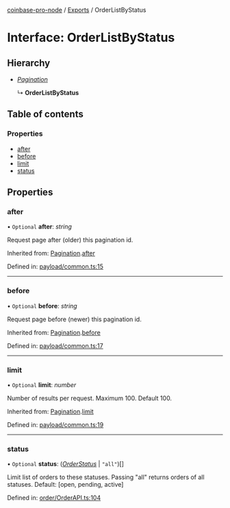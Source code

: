[coinbase-pro-node](../README.md) / [Exports](../modules.md) / OrderListByStatus

# Interface: OrderListByStatus

## Hierarchy

- [_Pagination_](pagination.md)

  ↳ **OrderListByStatus**

## Table of contents

### Properties

- [after](orderlistbystatus.md#after)
- [before](orderlistbystatus.md#before)
- [limit](orderlistbystatus.md#limit)
- [status](orderlistbystatus.md#status)

## Properties

### after

• `Optional` **after**: _string_

Request page after (older) this pagination id.

Inherited from: [Pagination](pagination.md).[after](pagination.md#after)

Defined in: [payload/common.ts:15](https://github.com/bennycode/coinbase-pro-node/blob/baa73d4/src/payload/common.ts#L15)

---

### before

• `Optional` **before**: _string_

Request page before (newer) this pagination id.

Inherited from: [Pagination](pagination.md).[before](pagination.md#before)

Defined in: [payload/common.ts:17](https://github.com/bennycode/coinbase-pro-node/blob/baa73d4/src/payload/common.ts#L17)

---

### limit

• `Optional` **limit**: _number_

Number of results per request. Maximum 100. Default 100.

Inherited from: [Pagination](pagination.md).[limit](pagination.md#limit)

Defined in: [payload/common.ts:19](https://github.com/bennycode/coinbase-pro-node/blob/baa73d4/src/payload/common.ts#L19)

---

### status

• `Optional` **status**: ([_OrderStatus_](../enums/orderstatus.md) \| `"all"`)[]

Limit list of orders to these statuses. Passing "all" returns orders of all statuses. Default: [open, pending, active]

Defined in: [order/OrderAPI.ts:104](https://github.com/bennycode/coinbase-pro-node/blob/baa73d4/src/order/OrderAPI.ts#L104)
